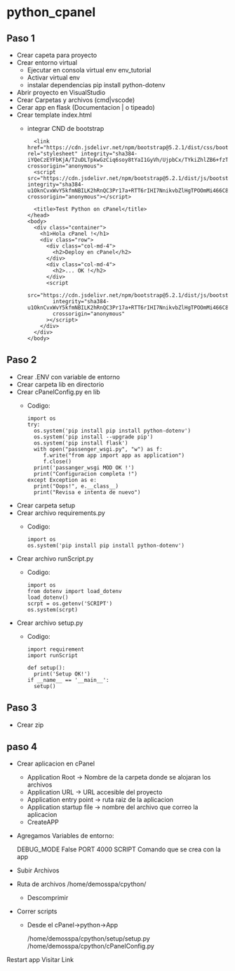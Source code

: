 # python_cpanel


## Paso 1 
- Crear capeta para proyecto
- Crear entorno virtual
	- Ejecutar en consola
		  virtual env env_tutorial
	- Activar virtual env
	- instalar dependencias
		  pip install python-dotenv
- Abrir proyecto en VisualStudio
- Crear Carpetas y archivos (cmd|vscode)
- Cerar app en flask (Documentacion | o tipeado)
- Crear template
	index.html
	- integrar CND de bootstrap

			<link href="https://cdn.jsdelivr.net/npm/bootstrap@5.2.1/dist/css/bootstrap.min.css" rel="stylesheet" integrity="sha384-iYQeCzEYFbKjA/T2uDLTpkwGzCiq6soy8tYaI1GyVh/UjpbCx/TYkiZhlZB6+fzT" crossorigin="anonymous">
			<script src="https://cdn.jsdelivr.net/npm/bootstrap@5.2.1/dist/js/bootstrap.bundle.min.js" integrity="sha384-u1OknCvxWvY5kfmNBILK2hRnQC3Pr17a+RTT6rIHI7NnikvbZlHgTPOOmMi466C8" crossorigin="anonymous"></script>
	
	
		<!DOCTYPE html>
		<html lang="en">
		  <head>
			<meta charset="UTF-8" />
			<meta http-equiv="X-UA-Compatible" content="IE=edge" />
			<meta name="viewport" content="width=device-width, initial-scale=1.0" />
			<link
			  href="https://cdn.jsdelivr.net/npm/bootstrap@5.2.1/dist/css/bootstrap.min.css"
			  rel="stylesheet"
			  integrity="sha384-iYQeCzEYFbKjA/T2uDLTpkwGzCiq6soy8tYaI1GyVh/UjpbCx/TYkiZhlZB6+fzT"
			  crossorigin="anonymous"
			/>

			<title>Test Python on cPanel</title>
		  </head>
		  <body>
			<div class="container">
			  <h1>Hola cPanel !</h1>
			  <div class="row">
				<div class="col-md-4">
				  <h2>Deploy en cPanel</h2>
				</div>
				<div class="col-md-4">
				  <h2>... OK !</h2>
				</div>
				<script
				  src="https://cdn.jsdelivr.net/npm/bootstrap@5.2.1/dist/js/bootstrap.bundle.min.js"
				  integrity="sha384-u1OknCvxWvY5kfmNBILK2hRnQC3Pr17a+RTT6rIHI7NnikvbZlHgTPOOmMi466C8"
				  crossorigin="anonymous"
				></script>
			  </div>
			</div>
		  </body>
		</html>

## Paso 2 
- Crear .ENV con variable de entorno
- Crear carpeta lib en directorio
- Crear cPanelConfig.py en lib
  - Codigo:
   
		import os
		try:
		  os.system('pip install pip install python-dotenv')  
		  os.system('pip install --upgrade pip')
		  os.system('pip install flask')
		  with open("passenger_wsgi.py", "w") as f:
			 f.write("from app import app as application")
			 f.close()
		  print('passanger_wsgi MOD OK !')
		  print("Configuracion completa !")  
		except Exception as e:
		  print("Oops!", e.__class__)
		  print("Revisa e intenta de nuevo")
  
- Crear carpeta setup
- Crear archivo requirements.py
  - Codigo:

		import os
		os.system('pip install pip install python-dotenv')
    
- Crear archivo runScript.py
  - Codigo:

		import os
		from dotenv import load_dotenv
		load_dotenv()
		scrpt = os.getenv('SCRIPT')
		os.system(scrpt)
    
- Crear archivo setup.py
  - Codigo:

		import requirement 
		import runScript

		def setup():
		  print('Setup OK!')
		if __name__ == '__main__':
		  setup()

## Paso 3
- Crear zip

## paso 4
- Crear aplicacion en cPanel
	- Application Root -> Nombre de la carpeta donde se alojaran los archivos
	- Application URL -> URL accesible del proyecto
	- Application entry point -> ruta raiz de la aplicacion
	- Application startup file -> nombre del archivo que correo la aplicacion
	- CreateAPP
- Agregamos Variables de entorno:

	DEBUG_MODE	False
	PORT	4000
	SCRIPT	Comando que se crea con la app

- Subir Archivos
- Ruta de archivos
		/home/demosspa/cpython/
    - Descomprimir
- Correr scripts
	- Desde el cPanel->python->App
	
		/home/demosspa/cpython/setup/setup.py
		/home/demosspa/cpython/cPanelConfig.py

Restart app
Visitar Link
